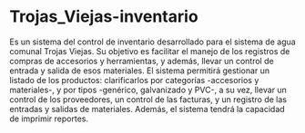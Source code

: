 # Trojas_Viejas-inventario
Es un sistema del control de inventario desarrollado para el sistema de agua comunal Trojas Viejas. Su objetivo es facilitar el manejo de los registros de compras de accesorios y herramientas, y además, llevar un control de entrada y salida de esos materiales. El sistema permitirá gestionar un listado de los productos: clarificarlos por categorías -accesorios y materiales-, y por tipos -genérico, galvanizado y PVC-, a su vez, llevar un control de los proveedores, un control de las facturas, y un registro de las entradas y salidas de materiales. Además, el sistema tendrá la capacidad de imprimir reportes.
